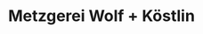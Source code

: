 ---
title: "Metzgerei Wolf + Köstlin"
url: /albershausen/metzgerei-wolf-koestlin/
shop: Metzgerei
---